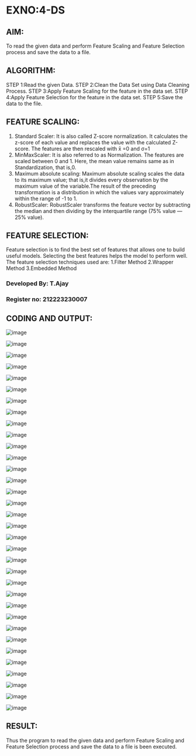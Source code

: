 # EXNO:4-DS
## AIM:
To read the given data and perform Feature Scaling and Feature Selection process and save the
data to a file.

## ALGORITHM:
STEP 1:Read the given Data.
STEP 2:Clean the Data Set using Data Cleaning Process.
STEP 3:Apply Feature Scaling for the feature in the data set.
STEP 4:Apply Feature Selection for the feature in the data set.
STEP 5:Save the data to the file.

## FEATURE SCALING:
1. Standard Scaler: It is also called Z-score normalization. It calculates the z-score of each value and replaces the value with the calculated Z-score. The features are then rescaled with x̄ =0 and σ=1
2. MinMaxScaler: It is also referred to as Normalization. The features are scaled between 0 and 1. Here, the mean value remains same as in Standardization, that is,0.
3. Maximum absolute scaling: Maximum absolute scaling scales the data to its maximum value; that is,it divides every observation by the maximum value of the variable.The result of the preceding transformation is a distribution in which the values vary approximately within the range of -1 to 1.
4. RobustScaler: RobustScaler transforms the feature vector by subtracting the median and then dividing by the interquartile range (75% value — 25% value).

## FEATURE SELECTION:
Feature selection is to find the best set of features that allows one to build useful models. Selecting the best features helps the model to perform well.
The feature selection techniques used are:
1.Filter Method
2.Wrapper Method
3.Embedded Method

### Developed By: T.Ajay
### Register no: 212223230007

## CODING AND OUTPUT:

![image](https://github.com/DHARINIPV/EXNO-4-DS/assets/119400845/debe4715-16ed-4cf4-8de3-5302028347a6)

![image](https://github.com/DHARINIPV/EXNO-4-DS/assets/119400845/f6eceda7-fb68-4a13-b8a0-b9907b84a80f)

![image](https://github.com/DHARINIPV/EXNO-4-DS/assets/119400845/164fd356-fab7-4202-a4d9-c725dc7b4570)

![image](https://github.com/DHARINIPV/EXNO-4-DS/assets/119400845/c501b15a-5931-4277-8676-f156c9edb7eb)

![image](https://github.com/DHARINIPV/EXNO-4-DS/assets/119400845/f8289319-0099-4711-b261-d471d222f36d)

![image](https://github.com/DHARINIPV/EXNO-4-DS/assets/119400845/ef4ee069-3220-4e27-af01-34e6372de96b)

![image](https://github.com/DHARINIPV/EXNO-4-DS/assets/119400845/51d16265-10f9-4b2e-a44d-5d4a39561d25)

![image](https://github.com/DHARINIPV/EXNO-4-DS/assets/119400845/bc00af70-02b7-4ab1-98e9-8fe6eaf66cad)

![image](https://github.com/DHARINIPV/EXNO-4-DS/assets/119400845/34419558-3ff1-45f7-9b92-d6e59e69200f)

![image](https://github.com/DHARINIPV/EXNO-4-DS/assets/119400845/febccf81-7272-4fab-b35e-b33c10bea1dc)

![image](https://github.com/DHARINIPV/EXNO-4-DS/assets/119400845/83007acb-755c-43ec-a955-00a4afb1ab4d)

![image](https://github.com/DHARINIPV/EXNO-4-DS/assets/119400845/df07d9fd-8041-4484-ae7f-05971ffcc622)

![image](https://github.com/DHARINIPV/EXNO-4-DS/assets/119400845/1be0c7df-33ed-432f-b9ba-0c3460f611a1)

![image](https://github.com/DHARINIPV/EXNO-4-DS/assets/119400845/cf319aea-677e-4384-a3de-59db4287ca6a)

![image](https://github.com/DHARINIPV/EXNO-4-DS/assets/119400845/bf23a9b5-f929-41c0-83ef-87eb0017a7b4)

![image](https://github.com/DHARINIPV/EXNO-4-DS/assets/119400845/61328959-eab1-42ae-b802-34ac3a39de2c)

![image](https://github.com/DHARINIPV/EXNO-4-DS/assets/119400845/6f93b288-9e22-48c5-a69a-562f2c4f0eca)

![image](https://github.com/DHARINIPV/EXNO-4-DS/assets/119400845/0aa07cc1-9884-4164-a30f-aae298910411)

![image](https://github.com/DHARINIPV/EXNO-4-DS/assets/119400845/172f40b4-abf6-4c17-a09e-0dafb37f9e6b)

![image](https://github.com/DHARINIPV/EXNO-4-DS/assets/119400845/55c69177-938a-4092-b348-bfc47cb06ff4)

![image](https://github.com/DHARINIPV/EXNO-4-DS/assets/119400845/e8d9168a-0880-41f1-9c68-3c1f8ac1ac14)

![image](https://github.com/DHARINIPV/EXNO-4-DS/assets/119400845/f66dbb12-4a89-45ef-9f71-bae0f3024d91)

![image](https://github.com/DHARINIPV/EXNO-4-DS/assets/119400845/c0f3f2a0-77c0-4553-a810-c3ddd2fe2dcd)

![image](https://github.com/DHARINIPV/EXNO-4-DS/assets/119400845/e4ede4c4-459a-49d1-80d1-74793fec5e86)

![image](https://github.com/DHARINIPV/EXNO-4-DS/assets/119400845/055e0910-32a5-45d4-af45-800095f95eaf)

![image](https://github.com/DHARINIPV/EXNO-4-DS/assets/119400845/49004ac9-dc39-4299-b45c-5ba89e3e5c84)

![image](https://github.com/DHARINIPV/EXNO-4-DS/assets/119400845/6907fee4-1565-4e35-a401-1b1fb0c06696)

![image](https://github.com/DHARINIPV/EXNO-4-DS/assets/119400845/bb180d7a-e423-4efb-a24d-1f630cebb069)

![image](https://github.com/DHARINIPV/EXNO-4-DS/assets/119400845/af62bbfa-54e1-4a65-9ed0-a874bc7365ed)

![image](https://github.com/DHARINIPV/EXNO-4-DS/assets/119400845/c5e7cb84-6f6a-40c3-bf62-18504562e0b4)

![image](https://github.com/DHARINIPV/EXNO-4-DS/assets/119400845/cdfab1d2-f445-4271-80dc-f763d6eb7484)

![image](https://github.com/DHARINIPV/EXNO-4-DS/assets/119400845/134793e8-e1c7-4b8b-9892-3fad4465fe4b)

![image](https://github.com/DHARINIPV/EXNO-4-DS/assets/119400845/b505cc2d-7119-4434-8359-88060930401f)

![image](https://github.com/DHARINIPV/EXNO-4-DS/assets/119400845/09b32556-81e3-429c-bf14-b52656f4df7f)

## RESULT:
Thus the program to read the given data and perform Feature Scaling and Feature Selection process and save the data to a file is been executed.
